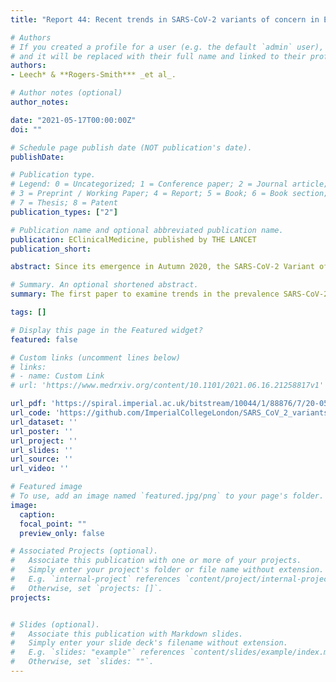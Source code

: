 ```yaml
---
title: "Report 44: Recent trends in SARS-CoV-2 variants of concern in England"

# Authors
# If you created a profile for a user (e.g. the default `admin` user), write the username (folder name) here 
# and it will be replaced with their full name and linked to their profile.
authors:
- Leech* & **Rogers-Smith*** _et al_.

# Author notes (optional)
author_notes:

date: "2021-05-17T00:00:00Z"
doi: ""

# Schedule page publish date (NOT publication's date).
publishDate: 

# Publication type.
# Legend: 0 = Uncategorized; 1 = Conference paper; 2 = Journal article;
# 3 = Preprint / Working Paper; 4 = Report; 5 = Book; 6 = Book section;
# 7 = Thesis; 8 = Patent
publication_types: ["2"]

# Publication name and optional abbreviated publication name.
publication: EClinicalMedicine, published by THE LANCET
publication_short:

abstract: Since its emergence in Autumn 2020, the SARS-CoV-2 Variant of Concern (VOC) B.1.1.7 rapidly became the dominant lineage across much of Europe. Simultaneously, several other VOCs were identified globally. Unlike B.1.1.7, some of these VOCs possess mutations thought to confer partial immune escape. Understanding when, whether, and how these additional VOCs pose a threat in settings where B.1.1.7 is currently dominant is vital. This is particularly true for England, which has high coverage from vaccines that are likely more protective against B.1.1.7 than some other VOCs. We examine trends in B.1.1.7’s prevalence in London and other English regions using passive-case detection PCR data, cross-sectional community infection surveys, genomic surveillance, and wastewater monitoring. Our results suggest shifts in the composition of SARS-CoV-2 lineages driving transmission in England between March and April 2021. Local transmission of non-B.1.1.7 VOCs may be increasing; this warrants urgent further investigation.

# Summary. An optional shortened abstract.
summary: The first paper to examine trends in the prevalence SARS-CoV-2 Variants of Concern (VOCs) in London and other English regions. Our results suggest shifts in the composition of SARS-CoV-2 lineages were driving transmission in England between March and April 2021, and that local transmission of non-B.1.1.7 VOCs may be increasing--warranting urgent further investigation.

tags: []

# Display this page in the Featured widget?
featured: false

# Custom links (uncomment lines below)
# links:
# - name: Custom Link
# url: 'https://www.medrxiv.org/content/10.1101/2021.06.16.21258817v1'

url_pdf: 'https://spiral.imperial.ac.uk/bitstream/10044/1/88876/7/20-05-21-COVID19-Report%2044.pdf'
url_code: 'https://github.com/ImperialCollegeLondon/SARS_CoV_2_variants_uk'
url_dataset: ''
url_poster: ''
url_project: ''
url_slides: ''
url_source: ''
url_video: ''

# Featured image
# To use, add an image named `featured.jpg/png` to your page's folder. 
image:
  caption:
  focal_point: ""
  preview_only: false

# Associated Projects (optional).
#   Associate this publication with one or more of your projects.
#   Simply enter your project's folder or file name without extension.
#   E.g. `internal-project` references `content/project/internal-project/index.md`.
#   Otherwise, set `projects: []`.
projects:


# Slides (optional).
#   Associate this publication with Markdown slides.
#   Simply enter your slide deck's filename without extension.
#   E.g. `slides: "example"` references `content/slides/example/index.md`.
#   Otherwise, set `slides: ""`.
---
```

